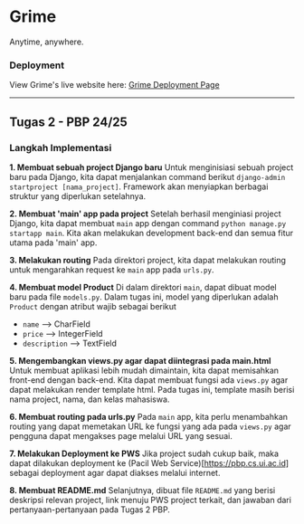 # Grime

Anytime, anywhere. 

### Deployment
View Grime's live website here: [Grime Deployment Page](http://daniel-ferdiansyah-grime.pbp.cs.ui.ac.id/)

---

## Tugas 2 - PBP 24/25

### Langkah Implementasi

**1. Membuat sebuah project Django baru**
Untuk menginisiasi sebuah project baru pada Django, kita dapat menjalankan command berikut `django-admin startproject [nama_project]`. Framework akan menyiapkan berbagai struktur yang diperlukan setelahnya.

**2. Membuat 'main' app pada project**
Setelah berhasil menginiasi project Django, kita dapat membuat `main` app dengan command `python manage.py startapp main`. Kita akan melakukan development back-end dan semua fitur utama pada 'main' app.

**3. Melakukan routing**
Pada direktori project, kita dapat melakukan routing untuk mengarahkan request ke `main` app pada `urls.py`. 

**4. Membuat model Product**
Di dalam direktori `main`, dapat dibuat model baru pada file `models.py`. Dalam tugas ini, model yang diperlukan adalah `Product` dengan atribut wajib sebagai berikut
- `name`        --> CharField
- `price`       --> IntegerField
- `description` --> TextField

**5. Mengembangkan views.py agar dapat diintegrasi pada main.html**
Untuk membuat aplikasi lebih mudah dimaintain, kita dapat memisahkan front-end dengan back-end. Kita dapat membuat fungsi ada `views.py` agar dapat melakukan render template html. Pada tugas ini, template masih berisi nama project, nama, dan kelas mahasiswa.

**6. Membuat routing pada urls.py**
Pada `main` app, kita perlu menambahkan routing yang dapat memetakan URL ke fungsi yang ada pada `views.py` agar pengguna dapat mengakses page melalui URL yang sesuai.

**7. Melakukan Deployment ke PWS**
Jika project sudah cukup baik, maka dapat dilakukan deployment ke (Pacil Web Service)[https://pbp.cs.ui.ac.id] sebagai deployment agar dapat diakses melalui internet.

**8. Membuat README.md**
Selanjutnya, dibuat file `README.md` yang berisi deskripsi relevan project, link menuju PWS project terkait, dan jawaban dari pertanyaan-pertanyaan pada Tugas 2 PBP.

